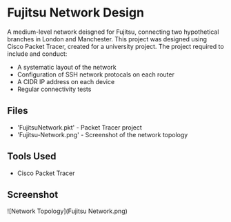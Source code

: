 # Fujitsu Network Design

A medium-level network deisgned for Fujitsu, connecting two hypothetical branches in London and Manchester. This project was designed using Cisco Packet Tracer, created for a university project. The project required to include and conduct:

- A systematic layout of the network
- Configuration of SSH network protocals on each router
- A CIDR IP address on each device
- Regular connectivity tests

## Files

- 'FujitsuNetwork.pkt' - Packet Tracer project
- 'Fujitsu-Network.png' - Screenshot of the network topology

## Tools Used

- Cisco Packet Tracer

## Screenshot

![Network Topology](Fujitsu Network.png)

  
